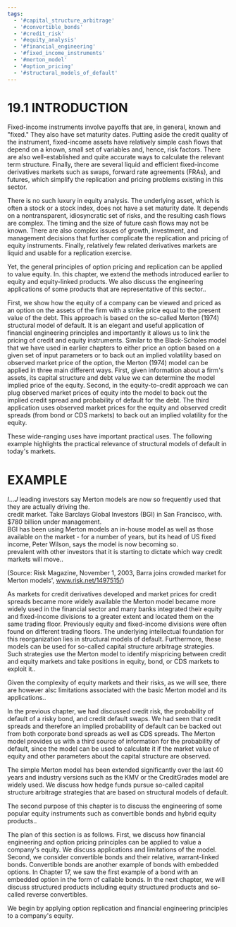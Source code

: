 ```yaml
---
tags:
  - '#capital_structure_arbitrage'
  - '#convertible_bonds'
  - '#credit_risk'
  - '#equity_analysis'
  - '#financial_engineering'
  - '#fixed_income_instruments'
  - '#merton_model'
  - '#option_pricing'
  - '#structural_models_of_default'
---
```

# 19.1 INTRODUCTION  

Fixed-income instruments involve payoffs that are, in general, known and "fixed." They also have set maturity dates. Putting aside the credit quality of the instrument, fixed-income assets have relatively simple cash flows that depend on a known, small set of variables and, hence, risk factors. There are also well-established and quite accurate ways to calculate the relevant term structure. Finally, there are several liquid and efficient fixed-income derivatives markets such as swaps, forward rate agreements (FRAs), and futures, which simplify the replication and pricing problems existing in this sector.  

There is no such luxury in equity analysis. The underlying asset, which is often a stock or a stock index, does not have a set maturity date. It depends on a nontransparent, idiosyncratic set of risks, and the resulting cash flows are complex. The timing and the size of future cash flows may not be known. There are also complex issues of growth, investment, and management decisions that further complicate the replication and pricing of equity instruments. Finally, relatively few related derivatives markets are liquid and usable for a replication exercise.  

Yet, the general principles of option pricing and replication can be applied to value equity. In. this chapter, we extend the methods introduced earlier to equity and equity-linked products. We also discuss the engineering applications of some products that are representative of this sector..  

First, we show how the equity of a company can be viewed and priced as an option on the assets of the firm with a strike price equal to the present value of the debt. This approach is based on the so-called Merton (1974) structural model of default. It is an elegant and useful application of financial engineering principles and importantly it allows us to link the pricing of credit and equity instruments. Similar to the Black-Scholes model that we have used in earlier chapters to either price an option based on a given set of input parameters or to back out an implied volatility based on observed market price of the option, the Merton (1974) model can be applied in three main different ways. First, given information about a firm's assets, its capital structure and debt value we can determine the model implied price of the equity. Second, in the equity-to-credit approach we can plug observed market prices of equity into the model to back out the implied credit spread and probability of default for the debt. The third application uses observed market prices for the equity and observed credit spreads (from bond or CDS markets) to back out an implied volatility for the equity.  

These wide-ranging uses have important practical uses. The following example highlights the practical relevance of structural models of default in today's markets.  

# EXAMPLE  

$I...J$ leading investors say Merton models are now so frequently used that they are actually driving the.   
credit market. Take Barclays Global Investors (BGI) in San Francisco, with. $\$780$ billion under management.   
BGI has been using Merton models  an in-house model as well as those available on the market - for a number of years, but its head of US fixed income, Peter Wilson, says the model is now becoming so.   
prevalent with other investors that it is starting to dictate which way credit markets will move..  

(Source: Risk Magazine, November 1, 2003, Barra joins crowded market for Merton models', www.risk.net/1497515/)  

As markets for credit derivatives developed and market prices for credit spreads became more widely available the Merton model became more widely used in the financial sector and many banks integrated their equity and fixed-income divisions to a greater extent and located them on the same trading floor. Previously equity and fixed-income divisions were often found on different trading floors. The underlying intellectual foundation for this reorganization lies in structural models of default. Furthermore, these models can be used for so-called capital structure arbitrage strategies. Such strategies use the Merton model to identify mispricing between credit and equity markets and take positions in equity, bond, or CDS markets to exploit it..  

Given the complexity of equity markets and their risks, as we will see, there are however alsc limitations associated with the basic Merton model and its applications..  

In the previous chapter, we had discussed credit risk, the probability of default of a risky bond, and credit default swaps. We had seen that credit spreads and therefore an implied probability of default can be backed out from both corporate bond spreads as well as CDS spreads. The Merton model provides us with a third source of information for the probability of default, since the model can be used to calculate it if the market value of equity and other parameters about the capital structure are observed.  

The simple Merton model has been extended significantly over the last 40 years and industry versions such as the KMV or the CreditGrades model are widely used. We discuss how hedge funds pursue so-called capital structure arbitrage strategies that are based on structural models of default.  

The second purpose of this chapter is to discuss the engineering of some popular equity instruments such as convertible bonds and hybrid equity products..  

The plan of this section is as follows. First, we discuss how financial engineering and option pricing principles can be applied to value a company's equity. We discuss applications and limitations of the model. Second, we consider convertible bonds and their relative, warrant-linked bonds. Convertible bonds are another example of bonds with embedded options. In Chapter 17, we saw the first example of a bond with an embedded option in the form of callable bonds. In the next chapter, we will discuss structured products including equity structured products and so-called reverse convertibles.  

We begin by applying option replication and financial engineering principles to a company's equity.  
